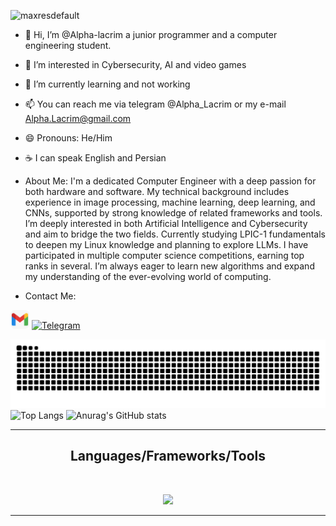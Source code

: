 
![maxresdefault](https://github.com/user-attachments/assets/d72c3011-fd79-4ca5-875b-92f80c8e5f4a)

- 👋 Hi, I’m @Alpha-lacrim a junior programmer and a computer engineering student.

- 👀 I’m interested in Cybersecurity, AI and video games

- 🌱 I’m currently learning and not working

- 📫 You can reach me via telegram @Alpha_Lacrim or my e-mail Alpha.Lacrim@gmail.com

- 😄 Pronouns: He/Him

- ☕ I can speak English and Persian


- About Me: I'm a dedicated Computer Engineer with a deep passion for both hardware and software. My technical background includes experience in image processing, machine learning, deep learning, and CNNs, supported by strong knowledge of related frameworks and tools. I’m deeply interested in both Artificial Intelligence and Cybersecurity and aim to bridge the two fields. Currently studying LPIC-1 fundamentals to deepen my Linux knowledge and planning to explore LLMs. I have participated in multiple computer science competitions, earning top ranks in several. I’m always eager to learn new algorithms and expand my understanding of the ever-evolving world of computing.

- Contact Me:
<!-- Socials -->
<div align="left"> 
  <!--  Mail  -->
  <a href="mailto:pouyan.delivandani@gmail.com" target="_blank"><img src="https://github.com/tandpfun/skill-icons/blob/main/icons/Gmail-Light.svg" target="_blank" alt="Gmail"       width="30px"></a>
  <!--  Telegram  -->
  <a href = "https://t.me/brotherinarm"><img src="https://skills-icons.vercel.app/api/icons?i=telegram" target="_blank" alt="Telegram"     width="30px"></a>
</div>



![snake gif](https://github.com/Alpha-lacrim/Alpha-lacrim/blob/output/github-contribution-grid-snake-dark.svg)
![Top Langs](https://github-readme-stats.vercel.app/api/top-langs/?username=Alpha-lacrim&theme=radical)
![Anurag's GitHub stats](https://github-readme-stats.vercel.app/api?username=Alpha-Lacrim&show_icons=true&theme=radical)

<!-- Languages -->
<hr>
<h2 align="center">Languages/Frameworks/Tools</h2>
<br>
<p align="center">
  <a href="https://skillicons.dev">
    <img src="https://skillicons.dev/icons?i=git,github,python,c,cpp,java,opencv,tensorflow,anaconda,linux,kali,ubuntu,vscode,clion,pycharm,idea&perline=4" /><br>
  </a>
<hr>





